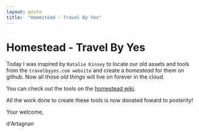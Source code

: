 ```yaml
---
layout: posts
title:  "Homestead - Travel By Yes"
---
```


# Homestead - Travel By Yes

Today I was inspired by `Natalie Kinsey` to locate our old assets and tools from the `travelbyyes.com website` and create a *homestead* for them on github. Now all those *old things* will live on forever in the cloud.

You can check out the tools on the [homestead wiki](https://github.com/nsbawden/TravelByYes/wiki).

All the work done to create these tools is now donated foward to posterity!

Your welcome,

d'Artagnan
